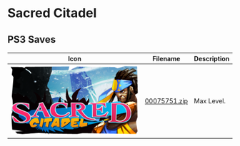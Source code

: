 # Sacred Citadel

## PS3 Saves

| Icon | Filename | Description |
|------|----------|-------------|
| ![Sacred Citadel](ICON0.PNG) | [00075751.zip](00075751.zip) | Max Level. |
